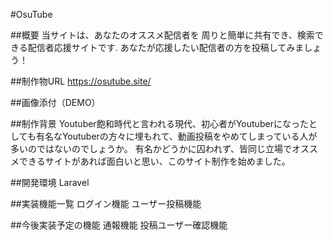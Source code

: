 #OsuTube

##概要 当サイトは、あなたのオススメ配信者を 周りと簡単に共有でき、検索できる配信者応援サイトです. あなたが応援したい配信者の方を投稿してみましょう！

##制作物URL https://osutube.site/

##画像添付（DEMO）

##制作背景 Youtuber飽和時代と言われる現代、初心者がYoutuberになったとしても有名なYoutuberの方々に埋もれて、動画投稿をやめてしまっている人が多いのではないのでしょうか。 有名かどうかに囚われず、皆同じ立場でオススメできるサイトがあれば面白いと思い、このサイト制作を始めました。

##開発環境 Laravel

##実装機能一覧 ログイン機能 ユーザー投稿機能

##今後実装予定の機能 通報機能 投稿ユーザー確認機能